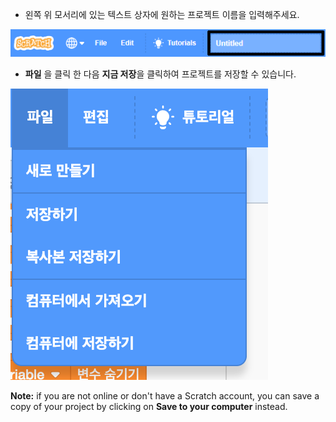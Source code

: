 + 왼쪽 위 모서리에 있는 텍스트 상자에 원하는 프로젝트 이름을 입력해주세요.

![스크래치 프로젝트 이름 텍스트 상자](images/name-annotated.png)

+ **파일** 을 클릭 한 다음 **지금 저장**을 클릭하여 프로젝트를 저장할 수 있습니다.

![screenshot](images/save.png)

**Note:** if you are not online or don't have a Scratch account, you can save a copy of your project by clicking on **Save to your computer** instead.